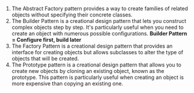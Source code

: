 1. The Abstract Factory pattern provides a way to create families of related objects without specifying their concrete classes.
2. The Builder Pattern is a creational design pattern that lets you construct complex objects step by step. It's particularly useful when you need to create an object with numerous possible configurations.
**Builder Pattern = Configure first, build later**
3. The Factory Pattern is a creational design pattern that provides an interface for creating objects but allows subclasses to alter the type of objects that will be created.
4. The Prototype pattern is a creational design pattern that allows you to create new objects by cloning an existing object, known as the prototype. This pattern is particularly useful when creating an object is more expensive than copying an existing one.
